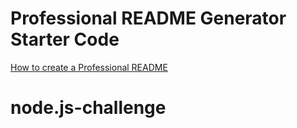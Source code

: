 # Professional README Generator Starter Code

[How to create a Professional README](https://coding-boot-camp.github.io/full-stack/github/professional-readme-guide)
# node.js-challenge

